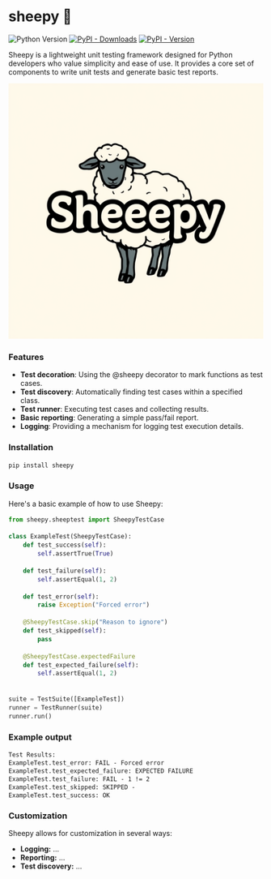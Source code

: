 # sheepy 🐑 

![Python Version](https://img.shields.io/badge/python-v3.8%7C3.9%7C3.10%7C3.11%7C3.12-blue)
[![PyPI - Downloads](https://img.shields.io/pypi/dm/sheepy?color=blue)](https://pypi.org/project/sheepy/)
[![PyPI - Version](https://img.shields.io/pypi/v/sheepy?color=blue)](https://pypi.org/project/sheepy/)


Sheepy is a lightweight unit testing framework designed for Python developers who value simplicity and ease of use. It provides a core set of components to write unit tests and generate basic test reports.

![Logo](./img/logo.png)

### Features

* **Test decoration**: Using the @sheepy decorator to mark functions as test cases.
* **Test discovery**: Automatically finding test cases within a specified class.
* **Test runner**: Executing test cases and collecting results.
* **Basic reporting**: Generating a simple pass/fail report.
* **Logging**: Providing a mechanism for logging test execution details.

### Installation

``` bash
pip install sheepy
```

### Usage

Here's a basic example of how to use Sheepy:

``` Python
from sheepy.sheeptest import SheepyTestCase

class ExampleTest(SheepyTestCase):
    def test_success(self):
        self.assertTrue(True)

    def test_failure(self):
        self.assertEqual(1, 2)

    def test_error(self):
        raise Exception("Forced error")

    @SheepyTestCase.skip("Reason to ignore")
    def test_skipped(self):
        pass

    @SheepyTestCase.expectedFailure
    def test_expected_failure(self):
        self.assertEqual(1, 2)


suite = TestSuite([ExampleTest])
runner = TestRunner(suite)
runner.run()
```

### Example output

```
Test Results:
ExampleTest.test_error: FAIL - Forced error
ExampleTest.test_expected_failure: EXPECTED FAILURE
ExampleTest.test_failure: FAIL - 1 != 2
ExampleTest.test_skipped: SKIPPED -
ExampleTest.test_success: OK
```

### Customization

Sheepy allows for customization in several ways:

* **Logging:** ...
* **Reporting:** ...
* **Test discovery:** ...
